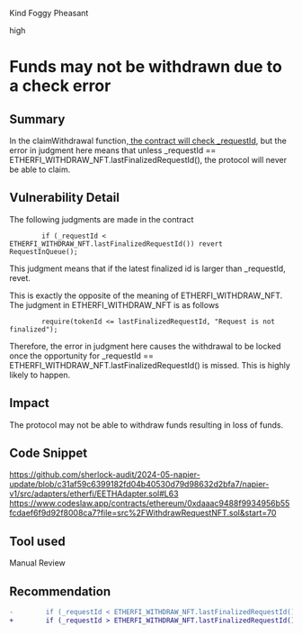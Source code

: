 Kind Foggy Pheasant

high

# Funds may not be withdrawn due to a check error

## Summary
In the claimWithdrawal function,[ the contract will check _requestId](https://github.com/sherlock-audit/2024-05-napier-update/blob/c31af59c6399182fd04b40530d79d98632d2bfa7/napier-v1/src/adapters/etherfi/EETHAdapter.sol#L63), but the error in judgment here means that unless _requestId == ETHERFI_WITHDRAW_NFT.lastFinalizedRequestId(), the protocol will never be able to claim.

## Vulnerability Detail
The following judgments are made in the contract
```solidity
        if (_requestId < ETHERFI_WITHDRAW_NFT.lastFinalizedRequestId()) revert RequestInQueue();
```
This judgment means that if the latest finalized id is larger than _requestId, revet.

This is exactly the opposite of the meaning of ETHERFI_WITHDRAW_NFT. The judgment in ETHERFI_WITHDRAW_NFT is as follows
```solidity
        require(tokenId <= lastFinalizedRequestId, "Request is not finalized");
```
Therefore, the error in judgment here causes the withdrawal to be locked once the opportunity for _requestId == ETHERFI_WITHDRAW_NFT.lastFinalizedRequestId() is missed. This is highly likely to happen.

## Impact
The protocol may not be able to withdraw funds resulting in loss of funds.

## Code Snippet
https://github.com/sherlock-audit/2024-05-napier-update/blob/c31af59c6399182fd04b40530d79d98632d2bfa7/napier-v1/src/adapters/etherfi/EETHAdapter.sol#L63
https://www.codeslaw.app/contracts/ethereum/0xdaaac9488f9934956b55fcdaef6f9d92f8008ca7?file=src%2FWithdrawRequestNFT.sol&start=70

## Tool used

Manual Review

## Recommendation
```diff
-        if (_requestId < ETHERFI_WITHDRAW_NFT.lastFinalizedRequestId()) revert RequestInQueue();
+        if (_requestId > ETHERFI_WITHDRAW_NFT.lastFinalizedRequestId()) revert RequestInQueue();
```